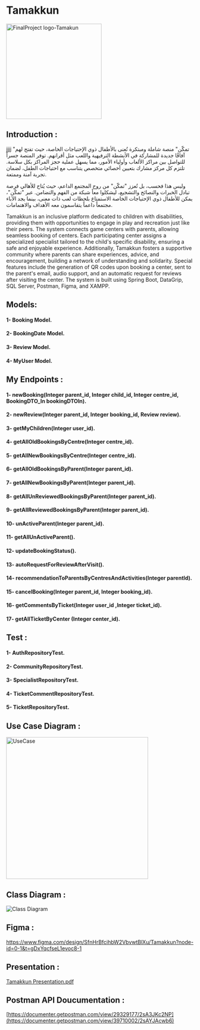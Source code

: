 # Tamakkun
<img width="256" alt="FinalProject logo-Tamakun" src="https://github.com/user-attachments/assets/64257a71-e45e-4396-8419-a2875cac1f57" />



## Introduction :
jjjj "تمكّن" منصة شاملة ومبتكرة تُعنى بالأطفال ذوي الإحتياجات الخاصة، حيث تفتح لهم آفاقًا جديدة للمشاركة في الأنشطة الترفيهية واللعب مثل أقرانهم. توفر المنصة جسراً للتواصل بين مراكز الألعاب وأولياء الأمور، مما يسهل عملية حجز المراكز بكل سلاسة. تلتزم كل مركز مشارك بتعيين أخصائي متخصص يتناسب مع احتياجات الطفل، لضمان تجربة آمنة وممتعة.

وليس هذا فحسب، بل تُعزز "تمكّن" من روح المجتمع الداعم، حيث يُتاح للأهالي فرصة تبادل الخبرات والنصائح والتشجيع، ليشكلوا معاً شبكة من الفهم والتضامن. عبر "تمكّن"، يمكن للأطفال ذوي الإحتياجات الخاصة الاستمتاع بلحظات لعب ذات معنى، بينما يجد الآباء مجتمعاً داعماً يتقاسمون معه الأهداف والاهتمامات.



Tamakkun is an inclusive platform dedicated to children with disabilities, providing them with opportunities to engage in play and recreation just like their peers. The system connects game centers with parents, allowing seamless booking of centers. Each participating center assigns a specialized specialist tailored to the child's specific disability, ensuring a safe and enjoyable experience. Additionally, Tamakkun fosters a supportive community where parents can share experiences, advice, and encouragement, building a network of understanding and solidarity. Special features include the generation of QR codes upon booking a center, sent to the parent's email, audio support, and an automatic request for reviews after visiting the center. The system is built using Spring Boot, DataGrip, SQL Server, Postman, Figma, and XAMPP.

## Models:
#### 1- Booking Model.
#### 2- BookingDate Model.
#### 3- Review Model.
#### 4- MyUser Model.




## My Endpoints :


#### 1- newBooking(Integer parent_id, Integer child_id, Integer centre_id, BookingDTO_In bookingDTOIn).
#### 2- newReview(Integer parent_id, Integer booking_id, Review review).
#### 3- getMyChildren(Integer user_id).
#### 4- getAllOldBookingsByCentre(Integer centre_id).
#### 5- getAllNewBookingsByCentre(Integer centre_id).
#### 6- getAllOldBookingsByParent(Integer parent_id).
#### 7- getAllNewBookingsByParent(Integer parent_id).
#### 8- getAllUnReviewedBookingsByParent(Integer parent_id).
#### 9- getAllReviewedBookingsByParent(Integer parent_id).
#### 10- unActiveParent(Integer parent_id).
#### 11- getAllUnActiveParent().
#### 12- updateBookingStatus().
#### 13- autoRequestForReviewAfterVisit().
#### 14- recommendationToParentsByCentresAndActivities(Integer parentId).
#### 15- cancelBooking(Integer parent_id, Integer booking_id).
#### 16- getCommentsByTicket(Integer user_id ,Integer ticket_id).
#### 17- getAllTicketByCenter (Integer center_id).


## Test :


#### 1- AuthRepositoryTest.
#### 2- CommunityRepositoryTest.
#### 3- SpecialistRepositoryTest.
#### 4- TicketCommentRepositoryTest.
#### 5- TicketRepositoryTest.

## Use Case Diagram :
<img width="381" alt="UseCase" src="https://github.com/user-attachments/assets/73031e0e-8925-40b4-a560-9f7ed92969e4" />


## Class Diagram : 
![Class Diagram](https://github.com/user-attachments/assets/31a49ce1-9c4a-4809-9051-b029d7c5fe23)

## Figma :
https://www.figma.com/design/SfnHrBfcihbW2VbvwtBlXu/Tamakkun?node-id=0-1&t=gDxYqcfseL1evoc8-1


## Presentation :
[Tamakkun Presentation.pdf](https://github.com/user-attachments/files/18326449/Tamakkun.Presentation.pdf)


## Postman API Doucumentation : 
[https://documenter.getpostman.com/view/29329177/2sA3JKc2NP](https://documenter.getpostman.com/view/39710002/2sAYJAcwb6)

